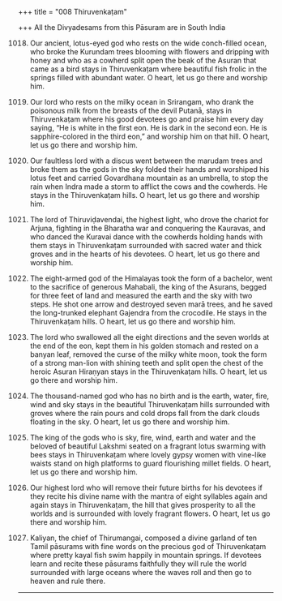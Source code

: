 +++
title = "008 Thiruvenkaṭam"

+++
   All the Divyadesams from this Pāsuram are in South India

1018. Our ancient, lotus-eyed god
      who rests on the wide conch-filled ocean,
      who broke the Kurundam trees
      blooming with flowers and dripping with honey
      and who as a cowherd split open the beak of the Asuran
      that came as a bird
      stays in Thiruvenkaṭam
      where beautiful fish frolic in the springs filled with abundant water.
      O heart, let us go there and worship him.

1019. Our lord who rests on the milky ocean in Srirangam,
      who drank the poisonous milk
      from the breasts of the devil Putanā,
      stays in Thiruvenkaṭam
      where his good devotees go and praise him every day saying,
      “He is white in the first eon.
      He is dark in the second eon.
      He is sapphire-colored in the third eon,”
      and worship him on that hill.
      O heart, let us go there and worship him.

1020. Our faultless lord with a discus
      went between the marudam trees and broke them
      as the gods in the sky folded their hands
      and worshiped his lotus feet
      and carried Govardhana mountain as an umbrella,
      to stop the rain when Indra made a storm
      to afflict the cows and the cowherds.
      He stays in the Thiruvenkaṭam hills.
      O heart, let us go there and worship him.

1021. The lord of Thiruviḍavendai,
      the highest light, who drove the chariot for Arjuna,
      fighting in the Bharatha war and conquering the Kauravas,
      and who danced the Kuravai dance with the cowherds
      holding hands with them
      stays in Thiruvenkaṭam
      surrounded with sacred water and thick groves
      and in the hearts of his devotees.
      O heart, let us go there and worship him.

1022. The eight-armed god of the Himalayas
      took the form of a bachelor,
      went to the sacrifice of generous Mahabali,
      the king of the Asurans, begged for three feet of land
      and measured the earth and the sky with two steps.
      He shot one arrow and destroyed seven marā trees,
      and he saved the long-trunked elephant Gajendra from the crocodile.
      He stays in the Thiruvenkaṭam hills.
      O heart, let us go there and worship him.

1023. The lord who swallowed all the eight directions
      and the seven worlds at the end of the eon,
      kept them in his golden stomach and rested on a banyan leaf,
      removed the curse of the milky white moon,
      took the form of a strong man-lion with shining teeth
      and split open the chest of the heroic Asuran Hiraṇyan
      stays in the Thiruvenkaṭam hills.
      O heart, let us go there and worship him.

1024. The thousand-named god who has no birth
      and is the earth, water, fire, wind and sky
      stays in the beautiful Thiruvenkaṭam hills
      surrounded with groves where the rain pours
      and cold drops fall from the dark clouds floating in the sky.
      O heart, let us go there and worship him.

1025. The king of the gods
      who is sky, fire, wind, earth and water
      and the beloved of beautiful Lakshmi
      seated on a fragrant lotus swarming with bees
      stays in Thiruvenkaṭam
      where lovely gypsy women with vine-like waists
      stand on high platforms to guard flourishing millet fields.
      O heart, let us go there and worship him.

1026. Our highest lord who will remove their future births
      for his devotees if they recite his divine name
      with the mantra of eight syllables again and again
      stays in Thiruvenkaṭam,
      the hill that gives prosperity to all the worlds
      and is surrounded with lovely fragrant flowers.
      O heart, let us go there and worship him.

1027. Kaliyan, the chief of Thirumangai,
      composed a divine garland of ten Tamil pāsurams
      with fine words on the precious god of Thiruvenkaṭam
      where pretty kayal fish swim happily in mountain springs.
      If devotees learn and recite these pāsurams faithfully
      they will rule the world surrounded with large oceans
      where the waves roll
      and then go to heaven and rule there.
----------
